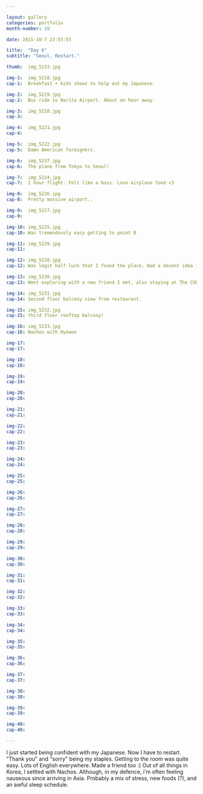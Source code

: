 ```yaml
---

layout: gallery
categories: portfolio
month-number: 10

date: 2015-10-7 23:55:55

title:  "Day 6"
subtitle: "Seoul. Restart."

thumb:	img_5233.jpg

img-1:	img_5218.jpg
cap-1:	Breakfast + kids shows to help out my Japanese. 

img-2:	img_5219.jpg
cap-2:	Bus ride to Narita Airport. About an hour away. 

img-3:	img_5220.jpg
cap-3: 	

img-4:	img_5221.jpg
cap-4:	

img-5:	img_5222.jpg
cap-5:	Damn American foreigners.

img-6:	img_5237.jpg
cap-6:	The plane from Tokyo to Seoul!

img-7:	img_5224.jpg
cap-7:	2 hour flight. Felt like a boss. Love airplane food <3

img-8:	img_5226.jpg
cap-8:	Pretty massive airport.. 

img-9:	img_5227.jpg
cap-9:	

img-10:	img_5225.jpg
cap-10:	Was tremendously easy getting to point B

img-11:	img_5229.jpg
cap-11:	

img-12:	img_5228.jpg
cap-12:	Was legit half luck that I found the place. Had a decent idea in which direction it was, screenshots and technically the wrong address. 

img-13:	img_5230.jpg
cap-13:	Went exploring with a new friend I met, also staying at The CUBE.

img-14:	img_5231.jpg
cap-14:	Second floor balcony view from restaurant.

img-15:	img_5232.jpg
cap-15:	third floor rooftop balcony!

img-16:	img_5233.jpg
cap-16:	Nachos with Hyewon

img-17:	
cap-17:	

img-18:	
cap-18:	

img-19:	
cap-19:	

img-20:	
cap-20:	

img-21:	
cap-21:	

img-22:	
cap-22:	

img-23:	
cap-23:	

img-24:	
cap-24:	

img-25:	
cap-25:	

img-26:	
cap-26:	

img-27:	
cap-27:	

img-28:	
cap-28:	

img-29:	
cap-29:	

img-30:	
cap-30:	

img-31:	
cap-31:	

img-32:	
cap-32:	

img-33:	
cap-33:	

img-34:	
cap-34:	

img-35:	
cap-35:	

img-36:	
cap-36:	

img-37:	
cap-37:	

img-38:	
cap-38:	

img-39:	
cap-39:	

img-40:	
cap-40:	

---
```


I just started being confident with my Japanese. Now I have to restart. "Thank you" and "sorry" being my staples. Getting to the room was quite easy. Lots of English everywhere. Made a friend too :) Out of all things in Korea, I settled with Nachos. Although, in my defence, i'm often feeling nauseous since arriving in Asia. Probably a mix of stress, new foods (?), and an awful sleep schedule.